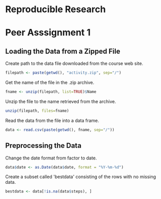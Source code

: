 Reproducible Research
========================================================
Peer Asssignment 1
========================================================

## Loading the Data from a Zipped File

Create path to the data file downloaded from the course web site.

```r
filepath <- paste(getwd(), "activity.zip", sep="/")
```

Get the name of the file in the .zip archive.

```r
fname <- unzip(filepath, list=TRUE)$Name
```

Unzip the file to the name retrieved from the archive.

```r
unzip(filepath, files=fname)
```

Read the data from the file into a data frame.

```r
data <- read.csv(paste(getwd(), fname, sep="/"))
```

## Preprocessing the Data 

Change the date format from factor to date.


```r
data$date <- as.Date(data$date, format = "%Y-%m-%d")
```

Create a subset called 'bestdata' consisting of the rows with no missing data.

```r
bestdata <- data[!is.na(data$steps), ]
```
